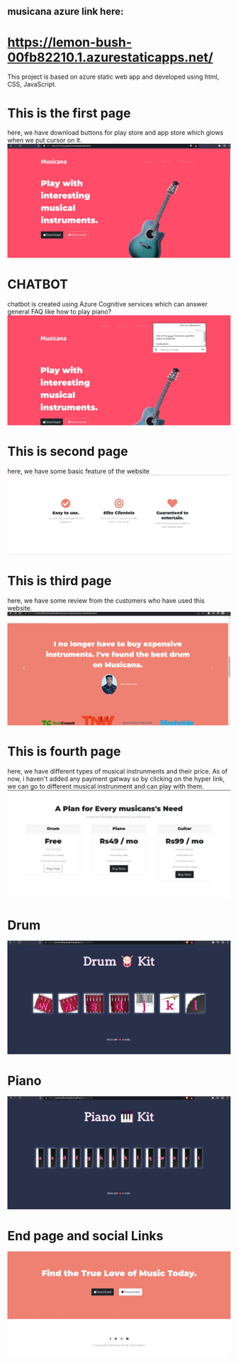 ## musicana azure link here: 
# https://lemon-bush-00fb82210.1.azurestaticapps.net/
This project is based on azure static web app and developed using html, CSS, JavaScript.
# This is the first page
here, we have download buttons for play store and app store which glows when we put cursor on it.
![](images/page1Musicana.jpg)

# CHATBOT
chatbot is created using Azure Cognitive services which can answer general FAQ like how to play piano?
![](images/chatbot.jpg)

# This is second page
here, we have some basic feature of the website
![](images/page2musicana.jpg)

# This is third page 
here, we have some review from the customers who have used this website.
![](images/page3musicana.png)

# This is fourth page
here, we have different types of musical instrunments and their price. As of now, i haven't added any payment gatway so
by clicking on the hyper link, we can go to different musical instrunment and can play with them.
![](images/page4musicana.jpg)

# Drum
![](images/drum.jpg)

# Piano
![](images/piano.jpg)

# End page and social Links
![](images/page5musicana.jpg)

